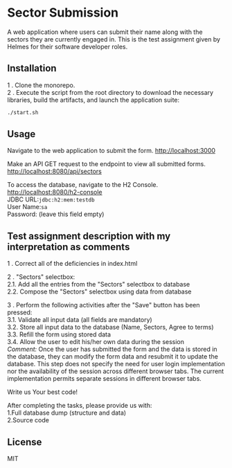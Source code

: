 # Sector Submission

A web application where users can submit their name along with the sectors they are currently engaged in.
This is the test assignment given by Helmes for their software developer roles.

## Installation

1 . Clone the monorepo.<br>
2 . Execute the script from the root directory to download the necessary libraries, build the artifacts, and launch the application suite:
```sh
./start.sh
```
## Usage

Navigate to the web application to submit the form.
[http://localhost:3000](http://localhost:3000)


Make an API GET request to the endpoint to view all submitted forms.
[http://localhost:8080/api/sectors](http://localhost:8080/api/sectors)

To access the database, navigate to the H2 Console.<br>
[http://localhost:8080/h2-console](http://localhost:8080/h2-console)<br>
JDBC URL:`jdbc:h2:mem:testdb`<br>
User Name:`sa`<br>
Password: (leave this field empty)

## Test assignment description with my interpretation as comments

1 . Correct all of the deficiencies in index.html

2 . "Sectors" selectbox:<br>
2.1. Add all the entries from the "Sectors" selectbox to database<br>
2.2. Compose the "Sectors" selectbox using data from database<br>

3 . Perform the following activities after the "Save" button has been pressed:<br> 
3.1. Validate all input data (all fields are mandatory)<br>
3.2. Store all input data to the database (Name, Sectors, Agree to terms)<br>
3.3. Refill the form using stored data<br>
3.4. Allow the user to edit his/her own data during the session<br>
*Comment:* Once the user has submitted the form and the data is stored in the database, they can modify the form data and resubmit it to update the database. This step does not specify the need for user login implementation nor the availability of the session across different browser tabs. The current implementation permits separate sessions in different browser tabs.

Write us Your best code! 

After completing the tasks, please provide us with:<br>
1.Full database dump (structure and data)<br>
2.Source code

## License

MIT
